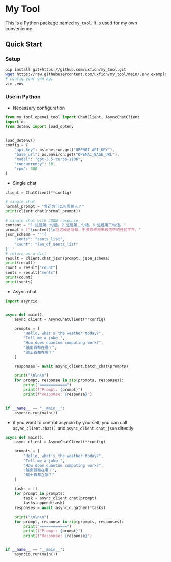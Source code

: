 # My Tool

This is a Python package named `my_tool`. It is used for my own convenience.

## Quick Start

### Setup

```bash
pip install git+https://github.com/uxfion/my_tool.git
wget https://raw.githubusercontent.com/uxfion/my_tool/main/.env.example -O .env
# config your own api
vim .env
```

### Use in Python

- Necessary configuration

```python
from my_tool.openai_tool import ChatClient, AsyncChatClient
import os
from dotenv import load_dotenv


load_dotenv()
config = {
    "api_key": os.environ.get("OPENAI_API_KEY"),
    "base_url": os.environ.get("OPENAI_BASE_URL"),
    "model": "gpt-3.5-turbo-1106",
    "concurrency": 10,
    "rpm": 300
}
```

- Single chat

```python
client = ChatClient(**config)

# single chat
normal_prompt = "鲁迅为什么打周树人？"
print(client.chat(normal_prompt))

# single chat with JSON response
content = "1.这是第一句话。2.这是第二句话。3.这是第三句话。"
prompt = f"{content}\n将这段话断句，不要修改原来段落中的任何字符。"
json_schema = '''{
    "sents": "sents_list",
    "count": "len_of_sents_list"
}'''
# return as a dict
result = client.chat_json(prompt, json_schema)
print(result)
count = result["count"]
sents = result["sents"]
print(count)
print(sents)
```

- Async chat

```python
import asyncio


async def main():
    async_client = AsyncChatClient(**config)

    prompts = [
        "Hello, what's the weather today?",
        "Tell me a joke.",
        "How does quantum computing work?",
        "越南首都在哪？",
        "瑞士首都在哪？"
    ]

    responses = await async_client.batch_chat(prompts)

    print("\n\n\n")
    for prompt, response in zip(prompts, responses):
        print("============")
        print(f"Prompt: {prompt}")
        print(f"Response: {response}")


if __name__ == "__main__":
    asyncio.run(main())
```

- if you want to control asyncio by yourself, you can call `async_client.chat()` and `async_client.chat_json` directly

```python
async def main():
    async_client = AsyncChatClient(**config)

    prompts = [
        "Hello, what's the weather today?",
        "Tell me a joke.",
        "How does quantum computing work?",
        "越南首都在哪？",
        "瑞士首都在哪？"
    ]

    tasks = []
    for prompt in prompts:
        task = async_client.chat(prompt)
        tasks.append(task)
    responses = await asyncio.gather(*tasks)

    print("\n\n\n")
    for prompt, response in zip(prompts, responses):
        print("============")
        print(f"Prompt: {prompt}")
        print(f"Response: {response}")


if __name__ == "__main__":
    asyncio.run(main())
```

